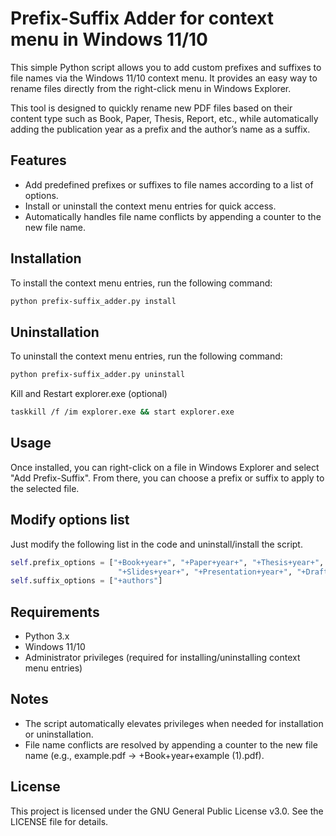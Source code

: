 # Prefix-Suffix Adder for context menu in Windows 11/10

This simple Python script allows you to add custom prefixes and suffixes to file names via the Windows 11/10 context menu. It provides an easy way to rename files directly from the right-click menu in Windows Explorer.

This tool is designed to quickly rename new PDF files based on their content type such as Book, Paper, Thesis, Report, etc., while automatically adding the publication year as a prefix and the author’s name as a suffix. 

## Features

- Add predefined prefixes or suffixes to file names according to a list of options.
- Install or uninstall the context menu entries for quick access.
- Automatically handles file name conflicts by appending a counter to the new file name.

## Installation

To install the context menu entries, run the following command:

```bash
python prefix-suffix_adder.py install
```

## Uninstallation

To uninstall the context menu entries, run the following command:

```bash
python prefix-suffix_adder.py uninstall
```
Kill and Restart explorer.exe (optional)
```bash
taskkill /f /im explorer.exe && start explorer.exe
```

## Usage

Once installed, you can right-click on a file in Windows Explorer and select "Add Prefix-Suffix". From there, you can choose a prefix or suffix to apply to the selected file.

## Modify options list

Just modify the following list in the code and uninstall/install the script.
```python
self.prefix_options = ["+Book+year+", "+Paper+year+", "+Thesis+year+", "+Report+year+", 
                        "+Slides+year+", "+Presentation+year+", "+Draft+year+"]
self.suffix_options = ["+authors"] 
```

## Requirements

- Python 3.x
- Windows 11/10
- Administrator privileges (required for installing/uninstalling context menu entries)

## Notes
- The script automatically elevates privileges when needed for installation or uninstallation.
- File name conflicts are resolved by appending a counter to the new file name (e.g., example.pdf → +Book+year+example (1).pdf).

## License

This project is licensed under the GNU General Public License v3.0. See the LICENSE file for details.

